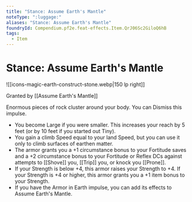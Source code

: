```yaml
---
title: "Stance: Assume Earth's Mantle"
noteType: ":luggage:"
aliases: "Stance: Assume Earth's Mantle"
foundryId: Compendium.pf2e.feat-effects.Item.QrJ06Sc2GiloQ6hB
tags:
  - Item
---
```


# Stance: Assume Earth's Mantle
![[icons-magic-earth-construct-stone.webp|150 lp right]]

Granted by [[Assume Earth's Mantle]]

Enormous pieces of rock cluster around your body. You can Dismiss this impulse.

*   You become Large if you were smaller. This increases your reach by 5 feet (or by 10 feet if you started out Tiny).
*   You gain a climb Speed equal to your land Speed, but you can use it only to climb surfaces of earthen matter.
*   The armor grants you a +1 circumstance bonus to your Fortitude saves and a +2 circumstance bonus to your Fortitude or Reflex DCs against attempts to [[Shove]] you, [[Trip]] you, or knock you [[Prone]].
*   If your Strength is below +4, this armor raises your Strength to +4. If your Strength is +4 or higher, this armor grants you a +1 item bonus to your Strength.
*   If you have the Armor in Earth impulse, you can add its effects to Assume Earth's Mantle.
